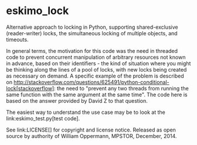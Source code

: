 # eskimo_lock
Alternative approach to locking in Python, supporting shared-exclusive (reader-writer) locks, the simultaneous locking of multiple objects, and timeouts.

In general terms, the motivation for this code was the need in threaded code to prevent concurrent manipulation of arbitrary resources not known in advance, based on their identifiers - the kind of situation where you might be thinking along the lines of a pool of locks, with new locks being created as necessary on demand.
A specific example of the problem is described on http://stackoverflow.com/questions/625491/python-conditional-lock[stackoverflow]:
the need to "prevent any two threads from running the same function with the same argument at the same time".
The code here is based on the answer provided by David Z to that question.

The easiest way to understand the use case may be to look at the link:eskimo_test.py[test code].

See link:LICENSE[] for copyright and license notice.
Released as open source by authority of William Oppermann, MPSTOR, December, 2014.
